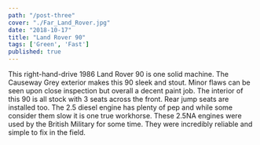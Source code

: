 ```yaml
---
path: "/post-three"
cover: "./Far_Land_Rover.jpg"
date: "2018-10-17"
title: "Land Rover 90"
tags: ['Green', 'Fast']
published: true
---
```

This right-hand-drive 1986 Land Rover 90 is one solid machine. The Causeway Grey exterior makes this 90 sleek and stout. Minor flaws can be seen upon close inspection but overall a decent paint job. The interior of this 90 is all stock with 3 seats across the front. Rear jump seats are installed too. The 2.5 diesel engine has plenty of pep and while some consider them slow it is one true workhorse. These 2.5NA engines were used by the British Military for some time. They were incredibly reliable and simple to fix in the field. 

